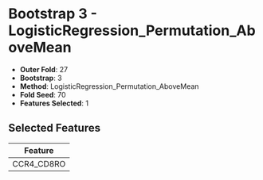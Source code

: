 # Bootstrap 3 - LogisticRegression_Permutation_AboveMean

- **Outer Fold**: 27
- **Bootstrap**: 3
- **Method**: LogisticRegression_Permutation_AboveMean
- **Fold Seed**: 70
- **Features Selected**: 1

## Selected Features

| Feature |
|---------|
| CCR4_CD8RO |
